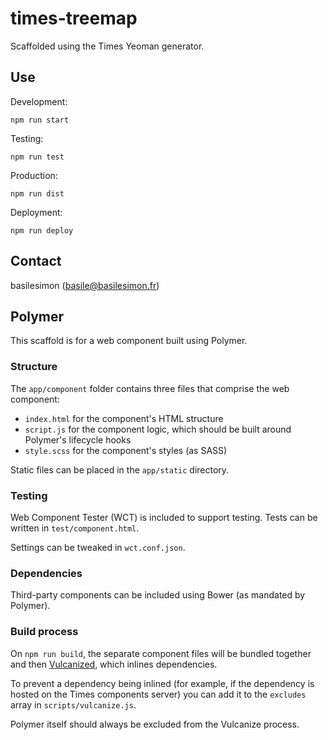 # times-treemap

> 

Scaffolded using the Times Yeoman generator.

## Use

Development:

    npm run start

Testing:

    npm run test

Production:

    npm run dist

Deployment:

    npm run deploy

## Contact

basilesimon (basile@basilesimon.fr)

## Polymer

This scaffold is for a web component built using Polymer.


### Structure

The `app/component` folder contains three files that comprise the web component:

- `index.html` for the component's HTML structure
- `script.js` for the component logic, which should be built around Polymer's lifecycle hooks
- `style.scss` for the component's styles (as SASS)

Static files can be placed in the `app/static` directory.


### Testing

Web Component Tester (WCT) is included to support testing. Tests can be written in `test/component.html`.

Settings can be tweaked in `wct.conf.json`.


### Dependencies

Third-party components can be included using Bower (as mandated by Polymer).


### Build process

On `npm run build`, the separate component files will be bundled together and then [Vulcanized](https://github.com/Polymer/polymer-bundler), which inlines dependencies.

To prevent a dependency being inlined (for example, if the dependency is hosted on the Times components server) you can add it to the `excludes` array in `scripts/vulcanize.js`.

Polymer itself should always be excluded from the Vulcanize process.
